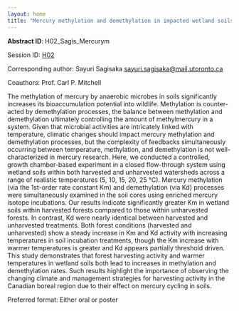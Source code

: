 ```yaml
---
layout: home
title: "Mercury methylation and demethylation in impacted wetland soils: effects of temperature"
---
```



**Abstract ID**: H02_Sagis_Mercurym

Session ID: [H02](.)

Corresponding author: Sayuri Sagisaka <a href="mailto:sayuri.sagisaka@mail.utoronto.ca">sayuri.sagisaka@mail.utoronto.ca</a>

Coauthors: Prof. Carl P. Mitchell 

The methylation of mercury by anaerobic microbes in soils significantly increases its bioaccumulation potential into wildlife. Methylation is counter-acted by demethylation processes, the balance between methylation and demethylation ultimately controlling the amount of methylmercury in a system. Given that microbial activities are intricately linked with temperature, climatic changes should impact mercury methylation and demethylation processes, but the complexity of feedbacks simultaneously occurring between temperature, methylation, and demethylation is not well-characterized in mercury research. Here, we conducted a controlled, growth chamber-based experiment in a closed flow-through system using wetland soils within both harvested and unharvested watersheds across a range of realistic temperatures (5, 10, 15, 20, 25 °C). Mercury methylation (via the 1st-order rate constant Km) and demethylation (via Kd) processes were simultaneously examined in the soil cores using enriched mercury isotope incubations. Our results indicate significantly greater Km in wetland soils within harvested forests compared to those within unharvested forests. In contrast, Kd were nearly identical between harvested and unharvested treatments. Both forest conditions (harvested and unharvested) show a steady increase in Km and Kd activity with increasing temperatures in soil incubation treatments, though the Km increase with warmer temperatures is greater and Kd appears partially threshold driven. This study demonstrates that forest harvesting activity and warmer temperatures in wetland soils both lead to increases in methylation and demethylation rates. Such results highlight the importance of observing the changing climate and management strategies for harvesting activity in the Canadian boreal region due to their effect on mercury cycling in soils.

Preferred format: Either oral or poster
